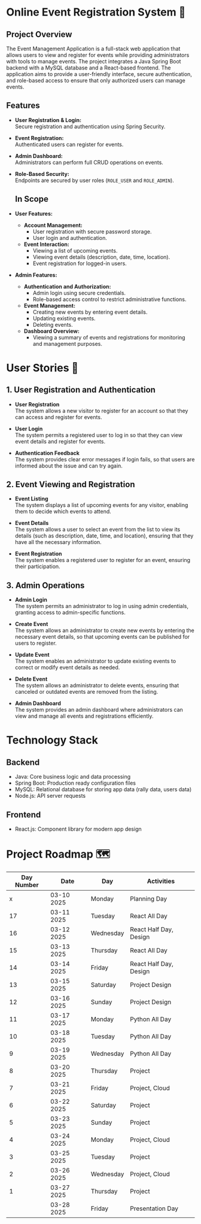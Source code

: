 # Online Event Registration System 📅

## Project Overview

The Event Management Application is a full-stack web application that allows users to view and register for events while providing administrators with tools to manage events. The project integrates a Java Spring Boot backend with a MySQL database and a React-based frontend. The application aims to provide a user-friendly interface, secure authentication, and role-based access to ensure that only authorized users can manage events.

## Features

- **User Registration & Login:**  
  Secure registration and authentication using Spring Security.

- **Event Registration:**  
  Authenticated users can register for events.

- **Admin Dashboard:**  
  Administrators can perform full CRUD operations on events.

- **Role-Based Security:**  
  Endpoints are secured by user roles (`ROLE_USER` and `ROLE_ADMIN`).

  ## In Scope

- **User Features:**
  - **Account Management:**  
    - User registration with secure password storage.
    - User login and authentication.
  - **Event Interaction:**  
    - Viewing a list of upcoming events.
    - Viewing event details (description, date, time, location).
    - Event registration for logged-in users.
    
- **Admin Features:**
  - **Authentication and Authorization:**  
    - Admin login using secure credentials.
    - Role-based access control to restrict administrative functions.
  - **Event Management:**  
    - Creating new events by entering event details.
    - Updating existing events.
    - Deleting events.
  - **Dashboard Overview:**  
    - Viewing a summary of events and registrations for monitoring and management purposes.



# User Stories 📝

## 1. User Registration and Authentication

- **User Registration**  
  The system allows a new visitor to register for an account so that they can access and register for events.

- **User Login**  
  The system permits a registered user to log in so that they can view event details and register for events.

- **Authentication Feedback**  
  The system provides clear error messages if login fails, so that users are informed about the issue and can try again.

## 2. Event Viewing and Registration

- **Event Listing**  
  The system displays a list of upcoming events for any visitor, enabling them to decide which events to attend.

- **Event Details**  
  The system allows a user to select an event from the list to view its details (such as description, date, time, and location), ensuring that they have all the necessary information.

- **Event Registration**  
  The system enables a registered user to register for an event, ensuring their participation.

## 3. Admin Operations

- **Admin Login**  
  The system permits an administrator to log in using admin credentials, granting access to admin-specific functions.

- **Create Event**  
  The system allows an administrator to create new events by entering the necessary event details, so that upcoming events can be published for users to register.

- **Update Event**  
  The system enables an administrator to update existing events to correct or modify event details as needed.

- **Delete Event**  
  The system allows an administrator to delete events, ensuring that canceled or outdated events are removed from the listing.

- **Admin Dashboard**  
  The system provides an admin dashboard where administrators can view and manage all events and registrations efficiently.

# Technology Stack

## Backend

- Java: Core business logic and data processing
- Spring Boot: Production ready configuration files
- MySQL: Relational database for storing app data (rally data, users data)
- Node.js: API server requests

## Frontend

- React.js: Component library for modern app design

# Project Roadmap 🗺️

| Day Number | Date        | Day       | Activities                 |
|------------|-------------|-----------|----------------------------|
| x          | 03-10 2025  | Monday    | Planning Day               |
| 17         | 03-11 2025  | Tuesday   | React All Day              |
| 16         | 03-12 2025  | Wednesday | React Half Day, Design     |
| 15         | 03-13 2025  | Thursday  | React All Day              |
| 14         | 03-14 2025  | Friday    | React Half Day, Design     |
| 13         | 03-15 2025  | Saturday  | Project Design             |
| 12         | 03-16 2025  | Sunday    | Project Design             |
| 11         | 03-17 2025  | Monday    | Python All Day             |
| 10         | 03-18 2025  | Tuesday   | Python All Day             |
| 9          | 03-19 2025  | Wednesday | Python All Day             |
| 8          | 03-20 2025  | Thursday  | Project                    |
| 7          | 03-21 2025  | Friday    | Project, Cloud             |
| 6          | 03-22 2025  | Saturday  | Project                    |
| 5          | 03-23 2025  | Sunday    | Project                    |
| 4          | 03-24 2025  | Monday    | Project, Cloud             |
| 3          | 03-25 2025  | Tuesday   | Project                    |
| 2          | 03-26 2025  | Wednesday | Project, Cloud             |
| 1          | 03-27 2025  | Thursday  | Project                    |
|            | 03-28 2025  | Friday    | Presentation Day           |

